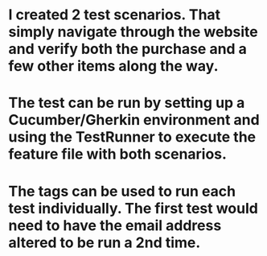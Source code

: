 # I created 2 test scenarios. That simply navigate through the website and verify both the purchase and a few other items along the way. 
# The test can be run by setting up a Cucumber/Gherkin environment and using the TestRunner to execute the feature file with both scenarios.
# The tags can be used to run each test individually. The first test would need to have the email address altered to be run a 2nd time.
